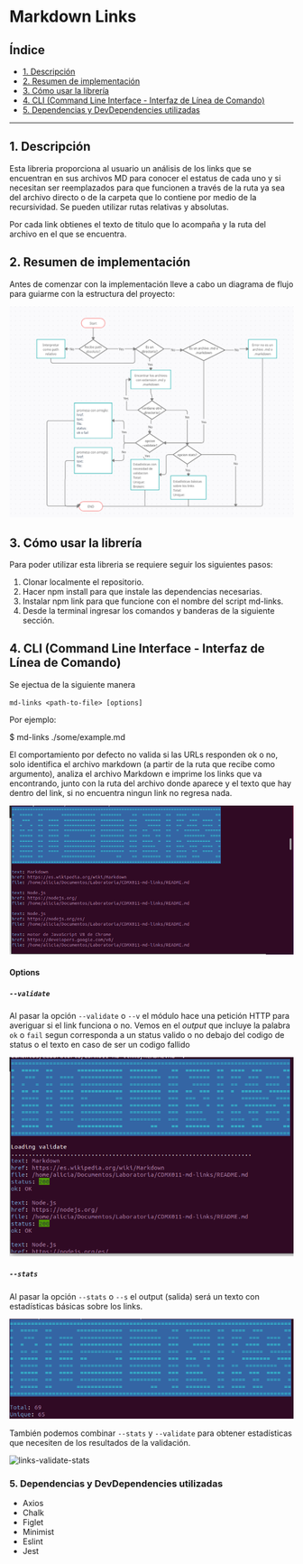 # Markdown Links

## Índice

* [1. Descripción](#1-descripción)
* [2. Resumen de implementación](#2-resumen-de-implementación)
* [3. Cómo usar la librería](#3-cómo-usar-la-librería)
* [4. CLI (Command Line Interface - Interfaz de Línea de Comando)](#4-cli-command-line-interface-interfaz-de-linea-de-comando)
* [5. Dependencias y DevDependencies utilizadas](#5-dependencias-y-devdependencies-utilizadas)

***

## 1. Descripción 

Esta libreria proporciona al usuario un análisis de los links que se encuentran en sus archivos MD para conocer el estatus de cada uno y si necesitan ser reemplazados para que funcionen a través de la ruta ya sea del archivo directo o de la carpeta que lo contiene por medio de la recursividad. Se pueden utilizar rutas relativas y absolutas. 

Por cada link obtienes el texto de titulo que lo acompaña y la ruta del archivo en el que se encuentra.

## 2. Resumen de implementación

Antes de comenzar con la implementación lleve a cabo un diagrama de flujo para guiarme con la estructura del proyecto:

![diagrama-de-flujo](https://github.com/Aliciahdzg/CDMX011-md-links/blob/main/imagenesProyecto/diagramaDeFlujoMd-links.png)

## 3. Cómo usar la librería

Para poder utilizar esta libreria se requiere seguir los siguientes pasos:

1. Clonar localmente el repositorio.
2. Hacer npm install para que instale las dependencias necesarias.
3. Instalar npm link para que funcione con el nombre del script md-links.
4. Desde la terminal ingresar los comandos y banderas de la siguiente sección.


## 4. CLI (Command Line Interface - Interfaz de Línea de Comando)

Se ejectua de la siguiente manera

`md-links <path-to-file> [options]`

Por ejemplo:

$ md-links ./some/example.md

El comportamiento por defecto no valida si las URLs responden ok o no, solo identifica el archivo markdown (a partir de la ruta que recibe como argumento), analiza el archivo Markdown e imprime los links que va encontrando, junto con la ruta del archivo donde aparece y el texto que hay dentro del link, si no encuentra ningun link no regresa nada.

![links-encontrados](https://github.com/Aliciahdzg/CDMX011-md-links/blob/main/imagenesProyecto/linksEncontrados.png)

#### Options

##### `--validate`

Al pasar la opción `--validate` o `--v` el módulo hace una petición HTTP para averiguar si el link funciona o no. Vemos en el _output_ que incluye la palabra `ok` o `fail` segun corresponda a un status valido o no debajo del codigo de status o el texto en caso de ser un codigo fallido

![links-validate](https://github.com/Aliciahdzg/CDMX011-md-links/blob/main/imagenesProyecto/linksValidate.png)

##### `--stats`

Al pasar la opción `--stats` o `--s` el output (salida) será un texto con estadísticas
básicas sobre los links.

![links-stats](https://github.com/Aliciahdzg/CDMX011-md-links/blob/main/imagenesProyecto/linksStats.png)

También podemos combinar `--stats` y `--validate` para obtener estadísticas que
necesiten de los resultados de la validación.

![links-validate-stats](https://github.com/Aliciahdzg/CDMX011-md-links/tree/main/imagenesProyecto)

### 5. Dependencias y DevDependencies utilizadas

* Axios
* Chalk
* Figlet
* Minimist
* Eslint
* Jest

